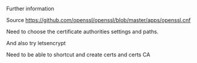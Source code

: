 Further information

Source https://github.com/openssl/openssl/blob/master/apps/openssl.cnf

Need to choose the certificate authorities settings and paths.

And also try letsencrypt

Need to be able to shortcut and create certs and certs CA
